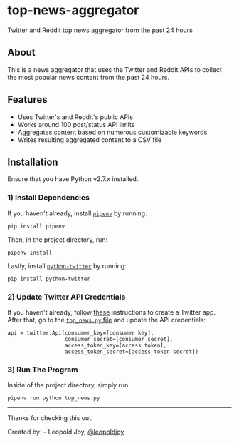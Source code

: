 # top-news-aggregator
Twitter and Reddit top news aggregator from the past 24 hours

## About

This is a news aggregator that uses the Twitter and Reddit APIs to collect the most popular news content from the past 24 hours.

## Features

* Uses Twitter's and Reddit's public APIs
* Works around 100 post/status API limits
* Aggregates content based on numerous customizable keywords
* Writes resulting aggregated content to a CSV file

## Installation

Ensure that you have Python v2.7.x installed.

### 1) Install Dependencies

If you haven't already, install [`pipenv`](https://docs.pipenv.org/) by running:

    pip install pipenv

Then, in the project directory, run:

    pipenv install

Lastly, install [`python-twitter`](https://github.com/bear/python-twitter) by running:

    pip install python-twitter

### 2) Update Twitter API Credentials

If you haven't already, follow [these](https://python-twitter.readthedocs.io/en/latest/getting_started.html#create-your-app) instructions to create a Twitter app. After that, go to the [`top_news.py` file](https://github.com/leopoldjoy/top-news-aggregator/edit/master/top_news.py#L9) and update the API credentials:

    api = twitter.Api(consumer_key=[consumer key],
                      consumer_secret=[consumer secret],
                      access_token_key=[access token],
                      access_token_secret=[access token secret])

### 3) Run The Program

Inside of the project directory, simply run:

    pipenv run python top_news.py

---
Thanks for checking this out.

Created by:
– Leopold Joy, [@leopoldjoy](https://twitter.com/leopoldjoy)
